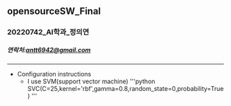 ## opensourceSW_Final
### 20220742_AI학과_정의연
##### 연락처:antt6942@gmail.com
------------
+ Configuration instructions
  + I use SVM(support vector machine)
'''python
SVC(C=25,kernel='rbf',gamma=0.8,random_state=0,probability=True)
'''

